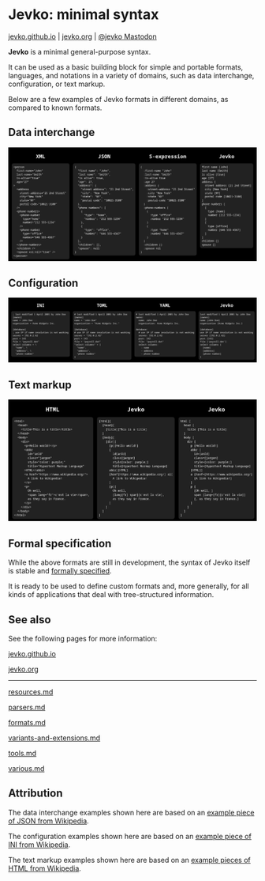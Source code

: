 # Jevko: minimal syntax 

[jevko.github.io](https://jevko.github.io) | [jevko.org](https://jevko.org) | [@jevko Mastodon](https://layer8.space/@jevko)

**Jevko** is a minimal general-purpose syntax.

It can be used as a basic building block for simple and portable formats, languages, and notations in a variety of domains, such as data interchange, configuration, or text markup.

Below are a few examples of Jevko formats in different domains, as compared to known formats.

## Data interchange

![Jevko compared to other syntaxes for data interchange](https://raw.githubusercontent.com/jevko/jevko/master/data-comparison.png)

## Configuration

![Jevko compared to other syntaxes for configuration](https://raw.githubusercontent.com/jevko/jevko/master/config-comparison.png)

## Text markup

![Jevko compared to other syntaxes for text markup](https://raw.githubusercontent.com/jevko/jevko/master/markup-comparison.png)

## Formal specification

While the above formats are still in development, the syntax of Jevko itself is stable and [formally specified](https://github.com/jevko/specifications/blob/master/spec-standard-grammar.md).

It is ready to be used to define custom formats and, more generally, for all kinds of applications that deal with tree-structured information.

## See also

See the following pages for more information:

[jevko.github.io](https://jevko.github.io)

[jevko.org](https://jevko.org)

---

[resources.md](https://github.com/jevko/jevko/blob/master/resources.md)

[parsers.md](https://github.com/jevko/jevko/blob/master/parsers.md)

[formats.md](https://github.com/jevko/jevko/blob/master/formats.md)

[variants-and-extensions.md](https://github.com/jevko/jevko/blob/master/variants-and-extensions.md)

[tools.md](https://github.com/jevko/jevko/blob/master/tools.md)

[various.md](https://github.com/jevko/jevko/blob/master/various.md)

## Attribution

The data interchange examples shown here are based on an [example piece of JSON from Wikipedia](https://en.wikipedia.org/wiki/JSON#Syntax).

The configuration examples shown here are based on an [example piece of INI from Wikipedia](https://en.m.wikipedia.org/wiki/INI_file#Example).

The text markup examples shown here are based on an [example pieces of HTML from Wikipedia](https://en.wikipedia.org/wiki/HTML#Attributes).